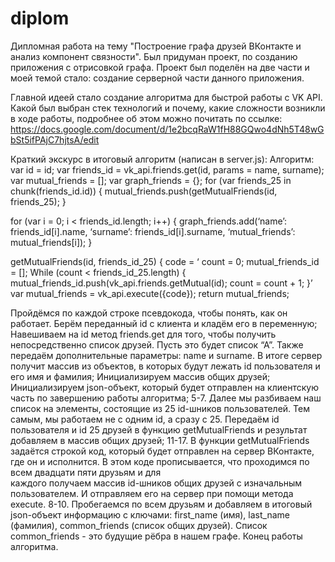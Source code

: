 # diplom

Дипломная работа на тему "Построение графа друзей ВКонтакте и анализ компонент связности". Был придуман проект, по созданию 
приложения с отрисовкой графа.
Проект был поделён на две части и моей темой стало: создание серверной части данного приложения.

Главной идеей стало создание алгоритма для быстрой работы с VK API. Какой был выбран стек технологий и почему, какие сложности возникли
в ходе работы, подробнее об этом можно почитать по ссылке: https://docs.google.com/document/d/1e2bcqRaW1fH88GQwo4dNh5T48wGbSt5ifPAjC7hjtsA/edit 


Краткий экскурс в итоговый алгоритм (написан в server.js):
Алгоритм:
var id = id;
var friends_id = vk_api.friends.get(id, params = name, surname);
var mutual_friends = [];
var graph_friends = {};
for (var friends_25 in chunk(friends_id.id)) {
    mutual_friends.push(getMutualFriends(id, friends_25);
}
 
for (var i = 0; i < friends_id.length; i++) {
    graph_friends.add(‘name’: friends_id[i].name, ‘surname’:
                           friends_id[i].surname, ‘mutual_friends’: mutual_friends[i]);
}
 
 getMutualFriends(id, friends_id_25) {
    code = ‘ count = 0;
                 mutual_friends_id = [];
                 While (count < friends_id_25.length) {
                     mutual_friends_id.push(vk_api.friends.getMutual(id);
                     count = count + 1; }’
    var mutual_friends = vk_api.execute({code});
    return mutual_friends;

Пройдёмся по каждой строке псевдокода, чтобы понять, как он работает.
Берём переданный id с клиента и кладём его в переменную;
Навешиваем на id метод friends.get для того, чтобы получить непосредственно список друзей. Пусть это будет список “А”. Также передаём дополнительные параметры: name и surname. В итоге сервер получит массив из объектов, в которых будут лежать id пользователя и его имя и фамилия;
Инициализируем массив общих друзей;
Инициализируем json-объект, который будет отправлен на клиентскую часть по завершению работы алгоритма;
     5-7. Далее мы разбиваем наш список на элементы, состоящие из 25
          id-шников пользователей. Тем самым, мы работаем не с одним id, а
          сразу с 25. Передаём id пользователя и id 25 друзей в функцию
          getMutualFriends и результат добавляем в массив общих друзей;
     11-17. В функции getMutualFriends задаётся строкой код, который будет
          отправлен на сервер ВКонтакте, где он и исполнится. В этом коде
          прописывается, что проходимся по всем двадцати пяти друзьям и для  
          каждого получаем массив id-шников общих друзей с изначальным
          пользователем. И отправляем его на сервер при помощи метода execute. 
      8-10. Пробегаемся по всем друзьям и добавляем в итоговый json-объект
информацию с ключами: first_name (имя), last_name (фамилия),  common_friends (список общих друзей). Список common_friends - это будущие рёбра в нашем графе.
Конец работы алгоритма. 
